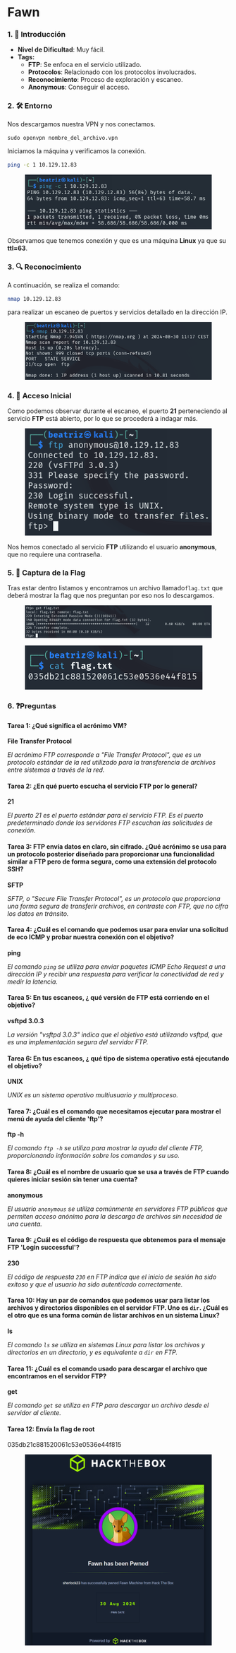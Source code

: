 # Fawn

### 1. 📝 **Introducción**

* **Nivel de Dificultad**: Muy fácil.
* **Tags:**&#x20;
  * **FTP**: Se enfoca en el servicio utilizado.
  * **Protocolos**: Relacionado con los protocolos involucrados.
  * **Reconocimiento**: Proceso de exploración y escaneo.
  * **Anonymous**: Conseguir el acceso.

### 2. 🛠️ **Entorno**

Nos descargamos nuestra VPN y nos conectamos.

```
sudo openvpn nombre_del_archivo.vpn
```

Iniciamos la máquina y verificamos la conexión.

```bash
ping -c 1 10.129.12.83
```

<figure><img src="../../../.gitbook/assets/image (95).png" alt=""><figcaption></figcaption></figure>

Observamos que tenemos conexión y que es una máquina **Linux** ya que su **ttl=63**.

### 3. 🔍 **Reconocimiento**

A continuación, se realiza el comando:

```bash
nmap 10.129.12.83
```

para realizar un escaneo de puertos y servicios detallado en la dirección IP.

<figure><img src="../../../.gitbook/assets/image (96).png" alt=""><figcaption></figcaption></figure>

### 4. 🚪 **Acceso Inicial**

Como podemos observar durante el escaneo, el puerto **21** perteneciendo al servicio **FTP** está abierto, por lo que se procederá a indagar más.

<figure><img src="../../../.gitbook/assets/Captura de pantalla 2024-08-30 111907.png" alt=""><figcaption></figcaption></figure>

Nos hemos conectado al servicio **FTP** utilizando el usuario **anonymous**, que no requiere una contraseña.

### 5. 🔑 **Captura de la Flag**

Tras estar dentro listamos y encontramos un archivo llamado`flag.txt` que deberá mostrar la flag que nos preguntan por eso nos lo descargamos.

<figure><img src="../../../.gitbook/assets/image (98).png" alt=""><figcaption></figcaption></figure>

<figure><img src="../../../.gitbook/assets/image (99).png" alt=""><figcaption></figcaption></figure>

### 6. ❓Preguntas

#### Tarea 1: ¿Qué significa el acrónimo VM?

**File Transfer Protocol**

_El acrónimo FTP corresponde a "File Transfer Protocol", que es un protocolo estándar de la red utilizado para la transferencia de archivos entre sistemas a través de la red._

#### **Tarea 2:** ¿En qué puerto escucha el servicio FTP por lo general?

**21**

_El puerto 21 es el puerto estándar para el servicio FTP. Es el puerto predeterminado donde los servidores FTP escuchan las solicitudes de conexión._

#### **Tarea 3:** FTP envía datos en claro, sin cifrado. ¿Qué acrónimo se usa para un protocolo posterior diseñado para proporcionar una funcionalidad similar a FTP pero de forma segura, como una extensión del protocolo SSH?

**SFTP**

_SFTP, o "Secure File Transfer Protocol", es un protocolo que proporciona una forma segura de transferir archivos, en contraste con FTP, que no cifra los datos en tránsito._

#### **Tarea 4:** ¿Cuál es el comando que podemos usar para enviar una solicitud de eco ICMP y probar nuestra conexión con el objetivo?

**ping**

_El comando `ping` se utiliza para enviar paquetes ICMP Echo Request a una dirección IP y recibir una respuesta para verificar la conectividad de red y medir la latencia._

#### **Tarea 5:** En tus escaneos, ¿ qué versión de FTP está corriendo en el objetivo?

**vsftpd 3.0.3**

_La versión "vsftpd 3.0.3" indica que el objetivo está utilizando vsftpd, que es una implementación segura del servidor FTP._

#### **Tarea 6:** En tus escaneos, ¿ qué tipo de sistema operativo está ejecutando el objetivo?

**UNIX**

_UNIX es un sistema operativo multiusuario y multiproceso._

#### **Tarea 7:** ¿Cuál es el comando que necesitamos ejecutar para mostrar el menú de ayuda del cliente 'ftp'?

**ftp -h**

_El comando `ftp -h` se utiliza para mostrar la ayuda del cliente FTP, proporcionando información sobre los comandos y su uso._

#### **Tarea 8:** ¿Cuál es el nombre de usuario que se usa a través de FTP cuando quieres iniciar sesión sin tener una cuenta?

**anonymous**

_El usuario `anonymous` se utiliza comúnmente en servidores FTP públicos que permiten acceso anónimo para la descarga de archivos sin necesidad de una cuenta._

#### **Tarea 9:** ¿Cuál es el código de respuesta que obtenemos para el mensaje FTP 'Login successful'?

**230**

_El código de respuesta `230` en FTP indica que el inicio de sesión ha sido exitoso y que el usuario ha sido autenticado correctamente._

#### **Tarea 10:** Hay un par de comandos que podemos usar para listar los archivos y directorios disponibles en el servidor FTP. Uno es `dir`. ¿Cuál es el otro que es una forma común de listar archivos en un sistema Linux?

**ls**

_El comando `ls` se utiliza en sistemas Linux para listar los archivos y directorios en un directorio, y es equivalente a `dir` en FTP._

#### **Tarea 11:** ¿Cuál es el comando usado para descargar el archivo que encontramos en el servidor FTP?

**get**

_El comando `get` se utiliza en FTP para descargar un archivo desde el servidor al cliente._

#### Tarea 12: Envía la flag de root

035db21c881520061c53e0536e44f815

<figure><img src="../../../.gitbook/assets/image (529).png" alt=""><figcaption></figcaption></figure>

